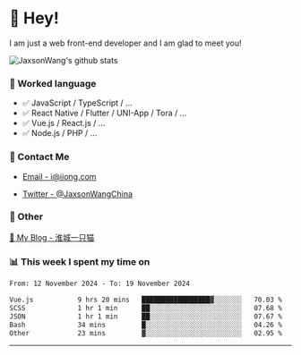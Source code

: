 # 👋 Hey!

I am just a web front-end developer and I am glad to meet you!

![JaxsonWang's github stats](https://github-readme-stats.vercel.app/api?username=JaxsonWang&&show_icons=true&&title_color=1abc9c&&icon_color=1abc9c)


### 📝 Worked language

- ✅ JavaScript / TypeScript / ...
- ✅ React Native / Flutter / UNI-App / Tora / ...
- ✅ Vue.js / React.js / ...
- ✅ Node.js / PHP / ...

### 📮 Contact Me

- [Email - i@iiong.com](mailto:i@iiong.com)

- [Twitter - @JaxsonWangChina](https://twitter.com/JaxsonWangChina)

### 🤪 Other

[📌 My Blog - 淮城一只猫](https://iiong.com)

### 📊 This week I spent my time on

<!--START_SECTION:waka-->

```txt
From: 12 November 2024 - To: 19 November 2024

Vue.js           9 hrs 20 mins   █████████████████▓░░░░░░░   70.03 %
SCSS             1 hr 1 min      ██░░░░░░░░░░░░░░░░░░░░░░░   07.68 %
JSON             1 hr 1 min      ██░░░░░░░░░░░░░░░░░░░░░░░   07.67 %
Bash             34 mins         █░░░░░░░░░░░░░░░░░░░░░░░░   04.26 %
Other            23 mins         ▓░░░░░░░░░░░░░░░░░░░░░░░░   02.95 %
```

<!--END_SECTION:waka-->

---
